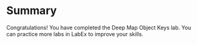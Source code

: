# Summary

Congratulations! You have completed the Deep Map Object Keys lab. You can practice more labs in LabEx to improve your skills.
